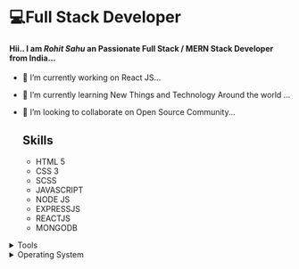 # 💻Full Stack Developer
#### Hii.. I am *Rohit Sahu* an Passionate Full Stack / MERN Stack Developer from India...  

  
- 🔭 I’m currently working on React JS...
- 🌱 I’m currently learning New Things and Technology Around the world ...
- 👯 I’m looking to collaborate on Open Source Community...


   ## Skills 
    
   - HTML 5 
   - CSS 3
   - SCSS
   - JAVASCRIPT
   - NODE JS
   - EXPRESSJS
   - REACTJS
   - MONGODB


<details>
<summary>Tools</summary>
<ul>
  <li>Visual Studio Code</li>
  <li>Netbeans</li>
  <li>Eclipse</li>
</ul>
</details>

<details>
  <summary>Operating System</summary>
  <ul>
    <li>Windows<li/>
  </ul>
</details>
